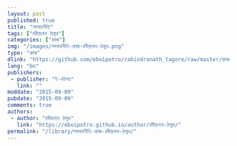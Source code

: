 ```yaml
---
layout: post
published: true
title: "সমবায়নীতি"
tags: ["রবীন্দ্রনাথ ঠাকুর"]
categories: ["প্রবন্ধ"]
img: "/images/সমবায়নীতি-প্রবন্ধ-রবীন্দ্রনাথ-ঠাকুর.png"
type: "প্রবন্ধ"
dlink: "https://github.com/eboipotro/rabindranath_tagore/raw/master/প্রবন্ধ/সমবায়নীতি.epub"
lang: "bn"
publishers: 
 - publisher: "ই-বইপত্র"
   link: ""
moddate: "2015-09-09"
pubdate: "2015-09-09"
comments: true
authors: 
 - author: "রবীন্দ্রনাথ ঠাকুর"
   link: "https://eboipotro.github.io/author/রবীন্দ্রনাথ-ঠাকুর/"
permalink: "/library/সমবায়নীতি-প্রবন্ধ-রবীন্দ্রনাথ-ঠাকুর/"
---
```

